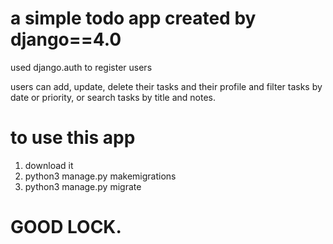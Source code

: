 # a simple todo app created by django==4.0
used django.auth to register users

users can add, update, delete their tasks and their profile
and filter tasks by date or priority, or search tasks by title and notes.

# to use this app 
1. download it
2. python3 manage.py makemigrations
3. python3 manage.py migrate

# GOOD LOCK.
